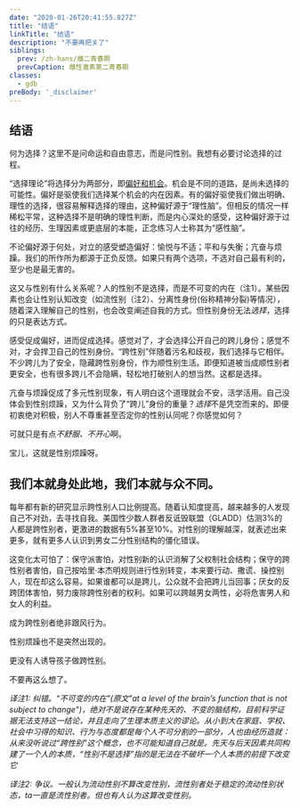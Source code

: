 ```yaml
---
date: "2020-01-26T20:41:55.827Z"
title: "结语"
linkTitle: "结语"
description: "不要再把关了"
siblings:
  prev: /zh-hans/雌二青春期
  prevCaption: 雌性激素第二青春期
classes:
  - gdb
preBody: '_disclaimer'
---
```


## 结语

何为选择？这里不是问命运和自由意志，而是问性别。我想有必要讨论选择的过程。

“选择理论”将选择分为两部分，即[偏好和机会](https://plato.stanford.edu/entries/decision-theory/#WhaPreOvePro)。机会是不同的道路，是尚未选择的可能性。偏好是驱使我们选择某个机会的内在因素。有的偏好驱使我们做出明确、理性的选择，很容易解释选择的理由，这种偏好源于“理性脑”。但相反的情况一样稀松平常，这种选择不是明确的理性判断，而是内心深处的感受，这种偏好源于过往的经历、生理因素或更底层的本能，正念练习人士称其为“感性脑”。

不论偏好源于何处，对立的感受塑造偏好：愉悦与不适；平和与失衡；亢奋与烦躁。我们的所作所为都源于正负反馈。如果只有两个选项，不选对自己最有利的，至少也是最无害的。

这又与性别有什么关系呢？人的性别不是选择，而是不可变的内在（注1）。某些因素也会让性别认知改变（如流性别（注2）、分离性身份(俗称精神分裂)等情况），随着深入理解自己的性别，也会改变阐述自我的方式。但性别身份无法*选择*，选择的只是表达方式。

感受促成偏好，进而促成选择。感觉对了，才会选择公开自己的跨儿身份；感觉不对，才会捍卫自己的性别身份。“跨性别”伴随着污名和歧视，我们选择与它相伴。不少跨儿为了安全，隐藏跨性别身份，作为顺性别生活。即便知道被当成顺性别者更安全，也有很多跨儿不会隐瞒，轻松地打破别人的想当然。这都是选择。

亢奋与烦躁促成了多元性别现象，有人明白这个道理就会不安，活学活用。自己没体会到性别烦躁，又为什么背负了“跨儿”身份的重量？*选择*不是凭空而来的。即便初衷绝对积极，别人不尊重甚至否定你的性别认同呢？你感觉如何？

可就只是有点*不舒服、不开心*啊。

宝儿，这就是性别烦躁呀。

## 我们本就身处此地，我们本就与众不同。

每年都有新的研究显示跨性别人口比例提高。随着认知度提高，越来越多的人发现自己不对劲，去寻找自我。美国性少数人群者反诋毁联盟（GLADD）估测3%的人都是跨性别者，更激进的数据有5%甚至10%。对性别的理解越深，就表述出来更多，就有更多人认识到男女二分性别结构的僵化错误。

这变化太可怕了：保守派害怕，对性别新的认识消解了父权制社会结构；保守的跨性别者害怕，自己按哈里·本杰明规则进行性别转变，本来要行动、撒谎、操控别人，现在却这么容易。如果谁都可以是跨儿，公众就不会把跨儿当回事；厌女的反跨团体害怕，努力废除跨性别者的权利。如果可以跨越男女两性，必将危害男人和女人的利益。

成为跨性别者绝非跟风行为。

性别烦躁也不是突然出现的。

更没有人诱导孩子做跨性别。

不要再这么想了。

*译注1: 纠错。“不可变的内在”(原文"at a level of the brain’s function that is not subject to change")，绝对不是说存在某种先天的、不变的脑结构，目前科学证据无法支持这一结论，并且走向了生理本质主义的谬论。从小到大在家庭、学校、社会中习得的知识、行为与态度都是每个人不可分割的一部分，人也由经历造就：从来没听说过“跨性别”这个概念，也不可能知道自己就是。先天与后天因素共同构建了一个人的本质，“性别不是选择”指的是无法在不破坏一个人本质的前提下改变它*

*译注2: 争议。一般认为流动性别不算改变性别，流性别者处于稳定的流动性别状态，ta一直是流性别者。但也有人认为这算改变性别。*
